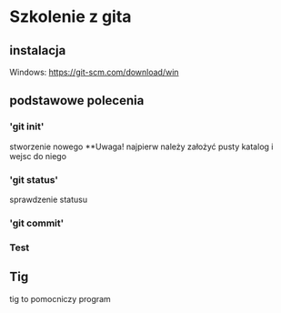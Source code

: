 # Szkolenie z gita

## instalacja 

Windows: <https://git-scm.com/download/win>

## podstawowe polecenia

### 'git init'

stworzenie nowego
**Uwaga! najpierw należy założyć pusty katalog i wejsc do niego

### 'git status'

sprawdzenie statusu

### 'git commit'

### Test

## Tig

tig to pomocniczy program
